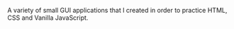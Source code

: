 A variety of small GUI applications that I created in order to practice HTML, CSS and Vanilla JavaScript.
